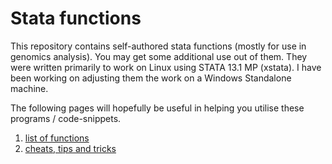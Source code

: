 # Stata functions
This repository contains self-authored stata functions (mostly for use in genomics analysis). 
You may get some additional use out of them.
They were written primarily to work on Linux using STATA 13.1 MP (xstata). I have been working on adjusting them the work on a Windows Standalone machine.

The following pages will hopefully be useful in helping you utilise these programs / code-snippets.

1. [list of functions](https://github.com/ricanney/stata/blob/master/functions/list-of-functions.md)
1. [cheats, tips and tricks](https://github.com/ricanney/stata/blob/master/dev/cheats.md)


